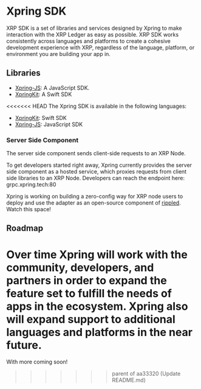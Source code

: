 # Xpring SDK 

XRP SDK is a set of libraries and services designed by Xpring to make interaction with the XRP Ledger as easy as possible. XRP SDK works consistently across languages and platforms to create a cohesive development experience with XRP, regardless of the language, platform, or environment you are building your app in. 

## Libraries

- [Xpring-JS](http://github.com/xpring-eng/xpring-js): A JavaScript SDK.
- [XpringKit](http://github.com/xpring-eng/xpringkit): A Swift SDK

<<<<<<< HEAD
The Xpring SDK is available in the following languages:
- [XpringKit](https://github.com/xpring-eng/xpringkit): Swift SDK
- [Xpring-JS](https://github.com/xpring-eng/xpring-js): JavaScript SDK

### Server Side Component
The server side component sends client-side requests to an XRP Node. 

To get developers started right away, Xpring currently provides the server side component as a hosted service, which proxies requests from client side libraries to an XRP Node. Developers can reach the endpoint here: 
grpc.xpring.tech:80

Xpring is working on building a zero-config way for XRP node users to deploy and use the adapter as an open-source component of [rippled](https://github.com/ripple/rippled). Watch this space!

## Roadmap

Over time Xpring will work with the community, developers, and partners in order to expand the feature set to fulfill the needs of apps in the ecosystem. Xpring also will expand support to additional languages and platforms in the near future. 
=======
With more coming soon!
>>>>>>> parent of aa33320 (Update README.md)

